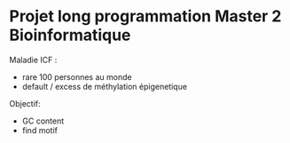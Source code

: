 # Projet long programmation Master 2 Bioinformatique  

Maladie ICF :
- rare 100 personnes au monde
- default / excess de méthylation épigenetique  

Objectif: 
- GC content
- find motif

